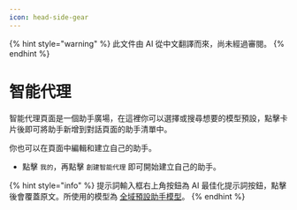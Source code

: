 ```yaml
---
icon: head-side-gear
---
```


{% hint style="warning" %}
此文件由 AI 從中文翻譯而來，尚未經過審閱。
{% endhint %}

# 智能代理

智能代理頁面是一個助手廣場，在這裡你可以選擇或搜尋想要的模型預設，點擊卡片後即可將助手新增到對話頁面的助手清單中。

你也可以在頁面中編輯和建立自己的助手。

* 點擊 `我的`，再點擊 `創建智能代理` 即可開始建立自己的助手。

{% hint style="info" %}
提示詞輸入框右上角按鈕為 AI 最佳化提示詞按鈕，點擊後會覆蓋原文。所使用的模型為 [全域預設助手模型](broken-reference)。
{% endhint %}
